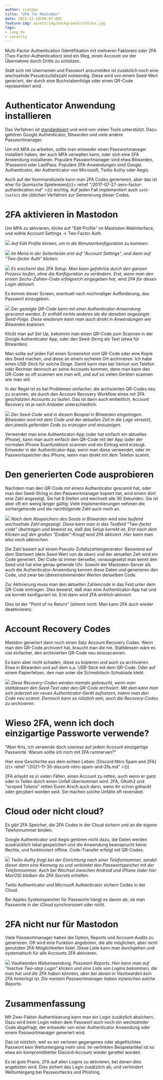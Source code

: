 ```yaml
---
author: isotopp
title: "2FA für Mastodon"
date: 2022-12-10T06:07:08Z
feature-img: assets/img/background/schloss.jpg
tags:
- lang_de
- security
---
```


Multi-Factor Authentication (Identifikation mit mehreren Faktoren) oder 2FA (Two-Factor-Authentication) sind ein Weg, einen Account vor der Übernahme durch Dritte zu schützen.

Statt sich mit Usernamen und Passwort anzumelden ist zusätzlich noch eine wechselnde Pseudozufallszahl notwendig.
Diese wird von einem Seed-Wert generiert, der durch eine Buchstabenfolge oder einen QR-Code repräsentiert wird.

# Authenticator Anwendung installieren

Das Verfahren ist [standardisiert](https://www.rfc-editor.org/rfc/rfc6238) und wird von vielen Tools unterstützt.
Dazu gehören Google Authenticator, Bitwarden und viele andere Passwortmanager.

Um mit MFA zu arbeiten, sollte man entweder einen Passwortmanager installiert haben, der auch MFA verwalten kann, oder sich eine 2FA Anwendung installieren.
Populäre Passwortmanager sind etwa Bitwarden, 1Password oder LastPass.
Populäre 2FA-Anwendungen sind Google Authenticator, der Authenticator von Microsoft, Twilio Authy oder Aegis.

Auch auf der Kommandozeile kann man 2FA Codes generieren, aber das ist eher für 
[komische Spielereien]({{< relref "/2017-07-27-zero-factor-authentication.md" >}})
wichtig.
Auf jeden Fall implementiert auch `oath-toolkit` die üblichen Verfahren zur Generierung dieser Codes. 

# 2FA aktivieren in Mastodon

Um MFA zu aktivieren, klicke auf "Edit Profile" im Mastodon Webinterface, und wähle Account Settings -> Two Factor Auth.

![](/uploads/2022/12/2fa-01.png)
*Auf Edit Profile klicken, um in die Benutzerkonfiguration zu kommen.*

![](/uploads/2022/12/2fa-02.png)
*Im Menü in der Seitenleiste erst auf "Account Settings", und dann auf "Two-factor Auth" klicken.*

![](/uploads/2022/12/2fa-03.png)
*Es erscheint das 2FA Setup. Man kann gefahrlos durch den ganzen Prozess laufen, ohne die Konfiguration zu verändern. 
Erst, wenn man den ersten Sechs-Zahlen-Code erfolgreich eingegeben hat, wird 2FA für dieses Login aktiviert.*

Es kommt dieser Screen, eventuell nach nochmaliger Aufforderung, das Passwort einzugeben.

![](/uploads/2022/12/2fa-04.png)
*Der gezeigte QR-Code kann mit einer Authenticator-Anwendung gescannt werden.
Er enthält nichts anderes als die daneben angezeigte Seed-Folge.
Diese wiederum kann man auch direkt in Anwendungen wie Bitwarden kopieren.*

Klickt man auf Set Up, bekommt man einen QR-Code zum Scannen in der Google Authenticator App, oder den Seed-String als Text (etwa für Bitwarden).

Man sollte auf jeden Fall einen Screenshot vom QR-Code oder eine Kopie des Seed machen, und diese an einem sicheren Ort archivieren.
Ich habe einen USB-Stick für solche Dinge.
Damit kann man bei Verlust von Telefon oder Rechner dennoch an seine Accounts kommen, denn man kann den QR-Code so oft scannen wie man will, und auf so vielen Geräten scannen wie man will.

In der Regel ist es bei Problemen einfacher, die archivierten QR-Codes neu zu scannen, als durch den Account Recovery Workflow eines mit 2FA geschützten Accounts zu laufen.
Das ist dann auch einheitlich, Account Recovery ist je nach Anbieter unterschiedlich.

![](/uploads/2022/12/2fa-05.png)
*Der Seed-Code wird in diesem Beispiel in Bitwarden eingetragen.
Bitwarden wird mit dem Code und der aktuellen Zeit in die Lage versetzt, den jeweils geltenden Code zu erzeugen und anzuzeigen.*

Verwendet man eine Authenticator-App (oder hat einfach ein aktuelles iPhone), kann man auch einfach den QR-Code mit der App (oder der normalen iPhone Scanfunktion) scannen und ein Eintrag wird erzeugt.
Entweder in der Authenticator-App, wenn man diese verwendet, oder im Passwortspeicher des iPhone, wenn man direkt mit dem Telefon scannt.

# Den generierten Code ausprobieren

Nachdem man den QR-Code mit einem Authenticator gescannt hat, oder man den Seed-String in den Passwortmanager kopiert hat, wird einem dort eine Zahl angezeigt.
Sie hat 6 Stellen und wechselt alle 30 Sekunden.
Sie ist aber oft ein wenig länger gültig: Viele Implementierungen nehmen die vorhergehende und die nachfolgende Zahl auch noch an.

![](/uploads/2022/12/2fa-06.png)
*Nach dem Abspeichern des Seeds in Bitwarden wird eine laufend wechselnde Zahl angezeigt.
Diese kann man in das Testfeld "Two-factor code" übertragen und beweist so, daß das Setup korrekt ist.
Erst nach dem Klicken auf den großen "Enable"-Knopf wird 2FA aktiviert. Hier kann man also noch abbrechen.* 

Die Zahl basiert auf einem Pseudo-Zufallszahlengenerator:
Basierend auf dem Startwert (dem Seed-Wert von da oben) und der aktuellen Zeit wird ein Code generiert.
Der Code ist immer derselbe, vorausgesetzt man kennt den Seed und hat eine genau gehende Uhr.
Sowohl der Mastodon-Server als auch die Authenticator-Anwendung kennen diese Daten und generieren den Code, und zwar bei übereinstimmenden Werten denselben Code.

Zur Aktivierung muss man den aktuellen Zahlencode in das Feld unter dem QR-Code eintragen.
Dies beweist, daß man eine Authenticator-App hat und sie korrekt konfiguriert ist.
Erst dann wird 2FA wirklich aktiviert.

Dies ist der "Point of no Return" (stimmt nicht: Man kann 2FA auch wieder deaktivieren).

# Account Recovery Codes

Mastdon generiert dann noch einen Satz Account Recovery Codes.
Wenn man den QR-Code archiviert hat, braucht man die nie.
Stattdessen wäre es viel einfacher, den archivierten QR-Code neu einzuscannen.

Es kann aber nicht schaden, diese zu kopieren und auch zu archivieren.
Etwa in Bitwarden und auf dem o.a. USB-Stick mit dem QR-Code.
Oder auf einem Papierfetzen, den man unter die Schreibtisch-Schublade klebt.

![](/uploads/2022/12/2fa-07.png)
*Diese Recovery-Codes werden niemals gebraucht, wenn man stattdessen den Seed-Text oder den QR-Code archiviert.
Mit dem kann man sich jederzeit ein neues Authenticator-Gerät aufsetzen, indem man den Code neu scannt.
Dennoch kann es nützlich sein, auch die Recovery-Codes zu archivieren.*

# Wieso 2FA, wenn ich doch einzigartige Passworte verwende?

"Aber Kris, ich verwende doch sowieso auf jedem Account einzigartige Passworte.
Warum sollte ich mich mit 2FA rumnerven?"

Hier eine Geschichte aus dem echten Leben:
[Discord Nitro Spam and 2FA]({{< relref "/2021-11-30-discord-nitro-spam-and-2fa.md" >}})

2FA erlaubt es in vielen Fällen, einen Account zu retten, auch wenn er ganz oder in Teilen durch einen Unfall übernommen wird.
2FA, OAuth2 und "scoped Tokens" retten Euren Arsch auch dann, wenn ihr schon gehackt oder gecybert worden seid.
Sie machen solche Unfälle oft reversibel.

# Cloud oder nicht cloud?

Es gibt 2FA Speicher, die 2FA Codes in der Cloud sichern und an die eigene Telefonnummer binden.

Google Authenticator und Aegis gehören nicht dazu, die Daten werden ausdrücklich lokal gespeichert und die Anwendung beansprucht keine Rechte, und funktioniert offline.
Code-Transfer erfolgt mit QR-Codes.

![](/uploads/2022/12/2fa-08.png)
*Twilio Authy fragt bei der Einrichtung nach einer Telefonnummer, sendet dieser dann eine Kennung zu und verbindet den Passwortspeicher mit der Telefonnummer.
Auch bei Wechsel zwischen Android und iPhone (oder hier MacOS) bleiben die 2FA Secrets erhalten.*

Twilio Authenticator und Microsoft Authenticator sichern Codes in der Cloud.

Bei Apples Systemspeicher für Passworte hängt es davon ab, ob man Passworte in der iCloud synchronisiert oder nicht.

# 2FA nicht nur für Mastodon

Viele Passwortmanager haben die Option, Reports und Account-Audits zu generieren.
Oft wird eine Funktion angeboten, die alle möglichen, aber nicht genutzten 2FA-Möglichkeiten listet.
Diese Liste kann man durchgehen und systematisch für alle Accounts 2FA aktivieren.

![](/uploads/2022/12/2fa-09.png)
*Vaultwarden Webanwendung, Passwort-Reports.
Hier kann man auf "Inactive Two-step Login" klicken und eine Liste von Logins bekommen, die man hat und die 2FA haben könnten, aber bei denen in Vaultwarden kein 2FA hinterlegt ist.
Die meisten Passwortmanager haben inzwischen solche Reports.*

# Zusammenfassung

Mit Zwei-Faktor-Authentisierung kann man ein Login zusätzlich absichern.
Dazu wird beim Login neben dem Passwort auch noch ein wechselnder Code abgefragt, der entweder von einer Authenticator Anwendung oder einem Passwortmanager generiert wird.

Das ist nützlich, weil so ein verloren gegangenes oder abgefischtes Passwort kein Weltuntergang mehr sind.
Im verlinkten Beispielartikel ist so etwa ein kompromittierter Discord-Account wieder gerettet worden.

Es ist gute Praxis, 2FA auf allen Logins zu aktivieren, bei denen dies angeboten wird.
Dies sichert das Login zusätzlich ab, und verhindert Weltuntergang bei Passwortlecks und Phishing.
